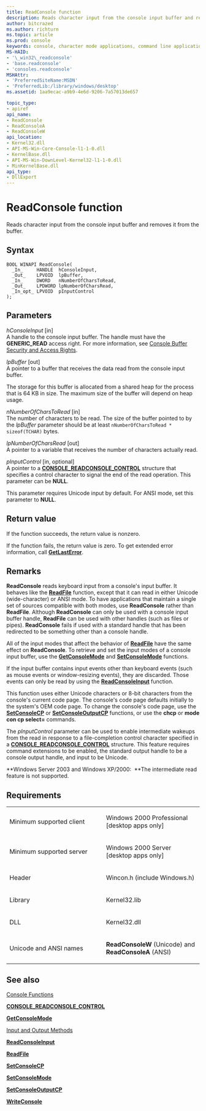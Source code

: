 ```yaml
---
title: ReadConsole function
description: Reads character input from the console input buffer and removes it from the buffer.
author: bitcrazed
ms.author: richturn
ms.topic: article
ms.prod: console
keywords: console, character mode applications, command line applications, terminal applications, console api
MS-HAID:
- '\_win32\_readconsole'
- 'base.readconsole'
- 'consoles.readconsole'
MSHAttr:
- 'PreferredSiteName:MSDN'
- 'PreferredLib:/library/windows/desktop'
ms.assetid: 1aa9ecac-a9b9-4e6d-9206-7a57013de657

topic_type:
- apiref
api_name:
- ReadConsole
- ReadConsoleA
- ReadConsoleW
api_location:
- Kernel32.dll
- API-MS-Win-Core-Console-l1-1-0.dll
- KernelBase.dll
- API-MS-Win-DownLevel-Kernel32-l1-1-0.dll
- MinKernelBase.dll
api_type:
- DllExport
---
```


# ReadConsole function


Reads character input from the console input buffer and removes it from the buffer.

Syntax
------

```ManagedCPlusPlus
BOOL WINAPI ReadConsole(
  _In_     HANDLE  hConsoleInput,
  _Out_    LPVOID  lpBuffer,
  _In_     DWORD   nNumberOfCharsToRead,
  _Out_    LPDWORD lpNumberOfCharsRead,
  _In_opt_ LPVOID  pInputControl
);
```

Parameters
----------

*hConsoleInput* \[in\]  
A handle to the console input buffer. The handle must have the **GENERIC\_READ** access right. For more information, see [Console Buffer Security and Access Rights](console-buffer-security-and-access-rights.md).

*lpBuffer* \[out\]  
A pointer to a buffer that receives the data read from the console input buffer.

The storage for this buffer is allocated from a shared heap for the process that is 64 KB in size. The maximum size of the buffer will depend on heap usage.

*nNumberOfCharsToRead* \[in\]  
The number of characters to be read. The size of the buffer pointed to by the *lpBuffer* parameter should be at least `nNumberOfCharsToRead * sizeof(TCHAR)` bytes.

*lpNumberOfCharsRead* \[out\]  
A pointer to a variable that receives the number of characters actually read.

*pInputControl* \[in, optional\]  
A pointer to a [**CONSOLE\_READCONSOLE\_CONTROL**](console-readconsole-control.md) structure that specifies a control character to signal the end of the read operation. This parameter can be **NULL**.

This parameter requires Unicode input by default. For ANSI mode, set this parameter to **NULL**.

Return value
------------

If the function succeeds, the return value is nonzero.

If the function fails, the return value is zero. To get extended error information, call [**GetLastError**](https://msdn.microsoft.com/library/windows/desktop/ms679360).

Remarks
-------

**ReadConsole** reads keyboard input from a console's input buffer. It behaves like the [**ReadFile**](https://msdn.microsoft.com/library/windows/desktop/aa365467) function, except that it can read in either Unicode (wide-character) or ANSI mode. To have applications that maintain a single set of sources compatible with both modes, use **ReadConsole** rather than **ReadFile**. Although **ReadConsole** can only be used with a console input buffer handle, **ReadFile** can be used with other handles (such as files or pipes). **ReadConsole** fails if used with a standard handle that has been redirected to be something other than a console handle.

All of the input modes that affect the behavior of [**ReadFile**](https://msdn.microsoft.com/library/windows/desktop/aa365467) have the same effect on **ReadConsole**. To retrieve and set the input modes of a console input buffer, use the [**GetConsoleMode**](getconsolemode.md) and [**SetConsoleMode**](setconsolemode.md) functions.

If the input buffer contains input events other than keyboard events (such as mouse events or window-resizing events), they are discarded. Those events can only be read by using the [**ReadConsoleInput**](readconsoleinput.md) function.

This function uses either Unicode characters or 8-bit characters from the console's current code page. The console's code page defaults initially to the system's OEM code page. To change the console's code page, use the [**SetConsoleCP**](setconsolecp.md) or [**SetConsoleOutputCP**](setconsoleoutputcp.md) functions, or use the **chcp** or **mode con cp select=** commands.

The *pInputControl* parameter can be used to enable intermediate wakeups from the read in response to a file-completion control character specified in a [**CONSOLE\_READCONSOLE\_CONTROL**](console-readconsole-control.md) structure. This feature requires command extensions to be enabled, the standard output handle to be a console output handle, and input to be Unicode.

**Windows Server 2003 and Windows XP/2000:  **The intermediate read feature is not supported.

Requirements
------------

<table>
<colgroup>
<col width="50%" />
<col width="50%" />
</colgroup>
<tbody>
<tr class="odd">
<td><p>Minimum supported client</p></td>
<td><p>Windows 2000 Professional [desktop apps only]</p></td>
</tr>
<tr class="even">
<td><p>Minimum supported server</p></td>
<td><p>Windows 2000 Server [desktop apps only]</p></td>
</tr>
<tr class="odd">
<td><p>Header</p></td>
<td>Wincon.h (include Windows.h)</td>
</tr>
<tr class="even">
<td><p>Library</p></td>
<td>Kernel32.lib</td>
</tr>
<tr class="odd">
<td><p>DLL</p></td>
<td>Kernel32.dll</td>
</tr>
<tr class="even">
<td><p>Unicode and ANSI names</p></td>
<td><p><strong>ReadConsoleW</strong> (Unicode) and <strong>ReadConsoleA</strong> (ANSI)</p></td>
</tr>
<tr class="odd">
</tr>
<tr class="even">
</tr>
<tr class="odd">
</tr>
<tr class="even">
</tr>
</tbody>
</table>

## <span id="see_also"></span>See also


[Console Functions](console-functions.md)

[**CONSOLE\_READCONSOLE\_CONTROL**](console-readconsole-control.md)

[**GetConsoleMode**](getconsolemode.md)

[Input and Output Methods](input-and-output-methods.md)

[**ReadConsoleInput**](readconsoleinput.md)

[**ReadFile**](https://msdn.microsoft.com/library/windows/desktop/aa365467)

[**SetConsoleCP**](setconsolecp.md)

[**SetConsoleMode**](setconsolemode.md)

[**SetConsoleOutputCP**](setconsoleoutputcp.md)

[**WriteConsole**](writeconsole.md)

 

 




